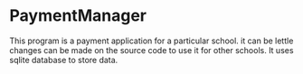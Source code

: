 # PaymentManager
This program is a payment application for a particular school. it can be lettle changes can be made 
on the source code to use it for other schools.
It uses sqlite database to store data.
